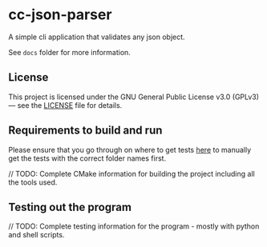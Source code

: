 # cc-json-parser
A simple cli application that validates any json object.

See `docs` folder for more information.

## License
This project is licensed under the GNU General Public License v3.0 (GPLv3) — see the [LICENSE](LICENSE) file for 
details.

## Requirements to build and run

Please ensure that you go through on where to get tests [here](./docs/PROBLEM.md#where-to-get-tests) to manually get the
tests with the correct folder names first.

// TODO: Complete CMake information for building the project including all the tools used.

## Testing out the program

// TODO: Complete testing information for the program - mostly with python and shell scripts.
